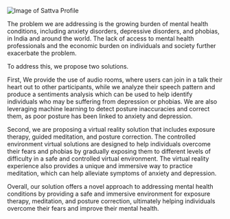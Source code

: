 ![Image of Sattva Profile]([http://url/to/img.png](https://drive.google.com/uc?export=view&id=1ROWVa1nMefBt-wXb_lSZHmIbDEA_z3j-))

The problem we are addressing is the growing burden of mental health conditions, including anxiety disorders, depressive disorders, and phobias, in India and around the world. The lack of access to mental health professionals and the economic burden on individuals and society further exacerbate the problem.

To address this, we propose two solutions.

First, We provide the use of audio rooms, where users can join in a talk their heart out to other participants, while we analyze their speech pattern and produce a sentiments analysis which can be used to help identify individuals who may be suffering from depression or phobias. We are also leveraging machine learning to detect posture inaccuracies and correct them, as poor posture has been linked to anxiety and depression.

Second, we are proposing a virtual reality solution that includes exposure therapy, guided meditation, and posture correction. The controlled environment virtual solutions are designed to help individuals overcome their fears and phobias by gradually exposing them to different levels of difficulty in a safe and controlled virtual environment. The virtual reality experience also provides a unique and immersive way to practice meditation, which can help alleviate symptoms of anxiety and depression.

Overall, our solution offers a novel approach to addressing mental health conditions by providing a safe and immersive environment for exposure therapy, meditation, and posture correction, ultimately helping individuals overcome their fears and improve their mental health.
